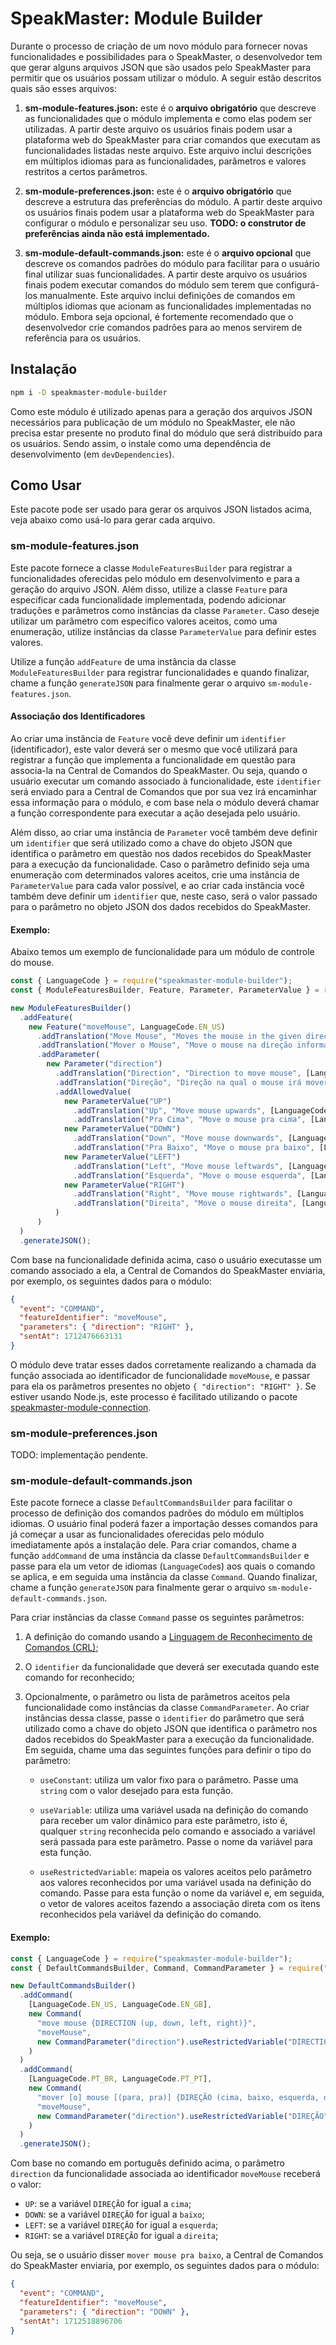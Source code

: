 # SpeakMaster: Module Builder

Durante o processo de criação de um novo módulo para fornecer novas funcionalidades e possibilidades para o SpeakMaster, o desenvolvedor tem que gerar alguns arquivos JSON que são usados pelo SpeakMaster para permitir que os usuários possam utilizar o módulo. A seguir estão descritos quais são esses arquivos:

1. **sm-module-features.json:** este é o **arquivo obrigatório** que descreve as funcionalidades que o módulo implementa e como elas podem ser utilizadas. A partir deste arquivo os usuários finais podem usar a plataforma web do SpeakMaster para criar comandos que executam as funcionalidades listadas neste arquivo. Este arquivo inclui descrições em múltiplos idiomas para as funcionalidades, parâmetros e valores restritos a certos parâmetros.

2. **sm-module-preferences.json:** este é o **arquivo obrigatório** que descreve a estrutura das preferências do módulo. A partir deste arquivo os usuários finais podem usar a plataforma web do SpeakMaster para configurar o módulo e personalizar seu uso. **TODO: o construtor de preferências ainda não está implementado.**

3. **sm-module-default-commands.json:** este é o **arquivo opcional** que descreve os comandos padrões do módulo para facilitar para o usuário final utilizar suas funcionalidades. A partir deste arquivo os usuários finais podem executar comandos do módulo sem terem que configurá-los manualmente. Este arquivo inclui definições de comandos em múltiplos idiomas que acionam as funcionalidades implementadas no módulo. Embora seja opcional, é fortemente recomendado que o desenvolvedor crie comandos padrões para ao menos servirem de referência para os usuários.

## Instalação

```sh
npm i -D speakmaster-module-builder
```

Como este módulo é utilizado apenas para a geração dos arquivos JSON necessários para publicação de um módulo no SpeakMaster, ele não precisa estar presente no produto final do módulo que será distribuído para os usuários. Sendo assim, o instale como uma dependência de desenvolvimento (em `devDependencies`).

## Como Usar

Este pacote pode ser usado para gerar os arquivos JSON listados acima, veja abaixo como usá-lo para gerar cada arquivo.

### sm-module-features.json

Este pacote fornece a classe `ModuleFeaturesBuilder` para registrar a funcionalidades oferecidas pelo módulo em desenvolvimento e para a geração do arquivo JSON. Além disso, utilize a classe `Feature` para especificar cada funcionalidade implementada, podendo adicionar traduções e parâmetros como instâncias da classe `Parameter`. Caso deseje utilizar um parâmetro com específico valores aceitos, como uma enumeração, utilize instâncias da classe `ParameterValue` para definir estes valores.

Utilize a função `addFeature` de uma instância da classe `ModuleFeaturesBuilder` para registrar funcionalidades e quando finalizar, chame a função `generateJSON` para finalmente gerar o arquivo `sm-module-features.json`.

#### **Associação dos Identificadores**

Ao criar uma instância de `Feature` você deve definir um `identifier` (identificador), este valor deverá ser o mesmo que você utilizará para registrar a função que implementa a funcionalidade em questão para associa-la na Central de Comandos do SpeakMaster. Ou seja, quando o usuário executar um comando associado à funcionalidade, este `identifier` será enviado para a Central de Comandos que por sua vez irá encaminhar essa informação para o módulo, e com base nela o módulo deverá chamar a função correspondente para executar a ação desejada pelo usuário.

Além disso, ao criar uma instância de `Parameter` você também deve definir um `identifier` que será utilizado como a chave do objeto JSON que identifica o parâmetro em questão nos dados recebidos do SpeakMaster para a execução da funcionalidade. Caso o parâmetro definido seja uma enumeração com determinados valores aceitos, crie uma instância de `ParameterValue` para cada valor possível, e ao criar cada instância você também deve definir um `identifier` que, neste caso, será o valor passado para o parâmetro no objeto JSON dos dados recebidos do SpeakMaster.

#### **Exemplo:**

Abaixo temos um exemplo de funcionalidade para um módulo de controle do mouse.

```javascript
const { LanguageCode } = require("speakmaster-module-builder");
const { ModuleFeaturesBuilder, Feature, Parameter, ParameterValue } = require("speakmaster-module-builder/features-builder");

new ModuleFeaturesBuilder()
  .addFeature(
    new Feature("moveMouse", LanguageCode.EN_US)
      .addTranslation("Move Mouse", "Moves the mouse in the given direction", [LanguageCode.EN_US, LanguageCode.EN_GB])
      .addTranslation("Mover o Mouse", "Move o mouse na direção informada", [LanguageCode.PT_BR, LanguageCode.PT_PT])
      .addParameter(
        new Parameter("direction")
          .addTranslation("Direction", "Direction to move mouse", [LanguageCode.EN_US, LanguageCode.EN_GB])
          .addTranslation("Direção", "Direção na qual o mouse irá mover", [LanguageCode.PT_BR, LanguageCode.PT_PT])
          .addAllowedValue(
            new ParameterValue("UP")
              .addTranslation("Up", "Move mouse upwards", [LanguageCode.EN_US, LanguageCode.EN_GB])
              .addTranslation("Pra Cima", "Move o mouse pra cima", [LanguageCode.PT_BR, LanguageCode.PT_PT]),
            new ParameterValue("DOWN")
              .addTranslation("Down", "Move mouse downwards", [LanguageCode.EN_US, LanguageCode.EN_GB])
              .addTranslation("Pra Baixo", "Move o mouse pra baixo", [LanguageCode.PT_BR, LanguageCode.PT_PT]),
            new ParameterValue("LEFT")
              .addTranslation("Left", "Move mouse leftwards", [LanguageCode.EN_US, LanguageCode.EN_GB])
              .addTranslation("Esquerda", "Move o mouse esquerda", [LanguageCode.PT_BR, LanguageCode.PT_PT]),
            new ParameterValue("RIGHT")
              .addTranslation("Right", "Move mouse rightwards", [LanguageCode.EN_US, LanguageCode.EN_GB])
              .addTranslation("Direita", "Move o mouse direita", [LanguageCode.PT_BR, LanguageCode.PT_PT])
          )
      )
  )
  .generateJSON();
```

Com base na funcionalidade definida acima, caso o usuário executasse um comando associado a ela, a Central de Comandos do SpeakMaster enviaria, por exemplo, os seguintes dados para o módulo:

```json
{
  "event": "COMMAND",
  "featureIdentifier": "moveMouse",
  "parameters": { "direction": "RIGHT" },
  "sentAt": 1712476663131
}
```

O módulo deve tratar esses dados corretamente realizando a chamada da função associada ao identificador de funcionalidade `moveMouse`, e passar para ela os parâmetros presentes no objeto `{ "direction": "RIGHT" }`. Se estiver usando Node.js, este processo é facilitado utilizando o pacote [speakmaster-module-connection](https://www.npmjs.com/package/speakmaster-module-connection).

### sm-module-preferences.json

TODO: implementação pendente.

### sm-module-default-commands.json

Este pacote fornece a classe `DefaultCommandsBuilder` para facilitar o processo de definição dos comandos padrões do módulo em múltiplos idiomas. O usuário final poderá fazer a importação desses comandos para já começar a usar as funcionalidades oferecidas pelo módulo imediatamente após a instalação dele. Para criar comandos, chame a função `addCommand` de uma instância da classe `DefaultCommandsBuilder` e passe para ela um vetor de idiomas (`LanguageCode`s) aos quais o comando se aplica, e em seguida uma instância da classe `Command`. Quando finalizar, chame a função `generateJSON` para finalmente gerar o arquivo `sm-module-default-commands.json`.

Para criar instâncias da classe `Command` passe os seguintes parâmetros:

1. A definição do comando usando a [Linguagem de Reconhecimento de Comandos (CRL)](https://www.npmjs.com/package/speakmaster-crl);

2. O `identifier` da funcionalidade que deverá ser executada quando este comando for reconhecido;

3. Opcionalmente, o parâmetro ou lista de parâmetros aceitos pela funcionalidade como instâncias da classe `CommandParameter`. Ao criar instâncias dessa classe, passe o `identifier` do parâmetro que será utilizado como a chave do objeto JSON que identifica o parâmetro nos dados recebidos do SpeakMaster para a execução da funcionalidade. Em seguida, chame uma das seguintes funções para definir o tipo do parâmetro:

	- `useConstant`: utiliza um valor fixo para o parâmetro. Passe uma `string` com o valor desejado para esta função.

	- `useVariable`: utiliza uma variável usada na definição do comando para receber um valor dinâmico para este parâmetro, isto é, qualquer `string` reconhecida pelo comando e associado a variável será passada para este parâmetro. Passe o nome da variável para esta função.

	- `useRestrictedVariable`: mapeia os valores aceitos pelo parâmetro aos valores reconhecidos por uma variável usada na definição do comando. Passe para esta função o nome da variável e, em seguida, o vetor de valores aceitos fazendo a associação direta com os itens reconhecidos pela variável da definição do comando.

#### **Exemplo:**

```javascript
const { LanguageCode } = require("speakmaster-module-builder");
const { DefaultCommandsBuilder, Command, CommandParameter } = require("speakmaster-module-builder/default-commands-builder");

new DefaultCommandsBuilder()
  .addCommand(
    [LanguageCode.EN_US, LanguageCode.EN_GB],
    new Command(
      "move mouse {DIRECTION (up, down, left, right)}",
      "moveMouse",
      new CommandParameter("direction").useRestrictedVariable("DIRECTION", ["UP", "DOWN", "LEFT", "RIGHT"])
    )
  )
  .addCommand(
    [LanguageCode.PT_BR, LanguageCode.PT_PT],
    new Command(
      "mover [o] mouse [(para, pra)] {DIREÇÃO (cima, baixo, esquerda, direita)}",
      "moveMouse",
      new CommandParameter("direction").useRestrictedVariable("DIREÇÃO", ["UP", "DOWN", "LEFT", "RIGHT"])
    )
  )
  .generateJSON();
```

Com base no comando em português definido acima, o parâmetro `direction` da funcionalidade associada ao identificador `moveMouse` receberá o valor:

- `UP`: se a variável `DIREÇÃO` for igual a `cima`;
- `DOWN`: se a variável `DIREÇÃO` for igual a `baixo`;
- `LEFT`: se a variável `DIREÇÃO` for igual a `esquerda`;
- `RIGHT`: se a variável `DIREÇÃO` for igual a `direita`;

Ou seja, se o usuário disser `mover mouse pra baixo`, a Central de Comandos do SpeakMaster enviaria, por exemplo, os seguintes dados para o módulo:

```json
{
  "event": "COMMAND",
  "featureIdentifier": "moveMouse",
  "parameters": { "direction": "DOWN" },
  "sentAt": 1712518896706
}
```

